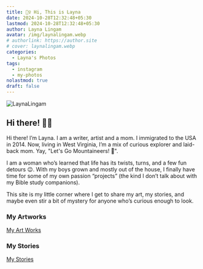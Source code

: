 ```yaml
---
title: 🙋‍♀️ Hi, This is Layna
date: 2024-10-28T12:32:48+05:30
lastmod: 2024-10-28T12:32:48+05:30
author: Layna Lingam
avatar: /img/laynalingam.webp
# authorlink: https://author.site
# cover: laynalingam.webp
categories:
  - Layna's Photos
tags:
  - instagram
  - my-photos
nolastmod: true
draft: false
---
```


![LaynaLingam](/img/laynalingam.webp)

## Hi there! 👋🏻

Hi there! I’m Layna. I am a writer, artist and a mom. I immigrated to the USA in 2014. Now, living in West Virginia, I’m a mix of curious explorer and laid-back mom. Yay, "Let's Go Mountaineers! 💓".

I am a woman who’s learned that life has its twists, turns, and a few fun detours 😉. With my boys grown and mostly out of the house, I finally have time for some of my own passion “projects” (the kind I don’t talk about with my Bible study companions).

This site is my little corner where I get to share my art, my stories, and maybe even stir a bit of mystery for anyone who’s curious enough to look.

### My Artworks

[My Art Works](https://civitai.com/user/LaynaLingam/images?sort=Most+Collected)

### My Stories

[My Stories](https://chyoa.com/story/Hypnotic-Bonds.64081)
